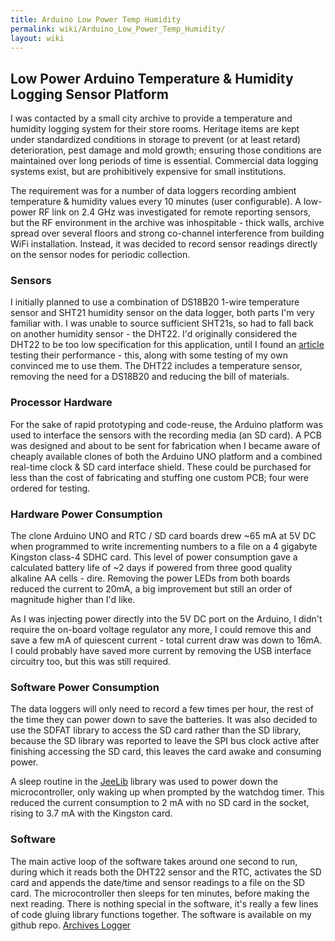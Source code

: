 ```yaml
---
title: Arduino Low Power Temp Humidity
permalink: wiki/Arduino_Low_Power_Temp_Humidity/
layout: wiki
---
```


Low Power Arduino Temperature & Humidity Logging Sensor Platform
----------------------------------------------------------------

I was contacted by a small city archive to provide a temperature and
humidity logging system for their store rooms. Heritage items are kept
under standardized conditions in storage to prevent (or at least retard)
deterioration, pest damage and mold growth; ensuring those conditions
are maintained over long periods of time is essential. Commercial data
logging systems exist, but are prohibitively expensive for small
institutions.

The requirement was for a number of data loggers recording ambient
temperature & humidity values every 10 minutes (user configurable). A
low-power RF link on 2.4 GHz was investigated for remote reporting
sensors, but the RF environment in the archive was inhospitable - thick
walls, archive spread over several floors and strong co-channel
interference from building WiFi installation. Instead, it was decided to
record sensor readings directly on the sensor nodes for periodic
collection.

### Sensors

I initially planned to use a combination of DS18B20 1-wire temperature
sensor and SHT21 humidity sensor on the data logger, both parts I'm very
familiar with. I was unable to source sufficient SHT21s, so had to fall
back on another humidity sensor - the DHT22. I'd originally considered
the DHT22 to be too low specification for this application, until I
found an [article](http://www.kandrsmith.org/RJS/Misc/hygrometers.html)
testing their performance - this, along with some testing of my own
convinced me to use them. The DHT22 includes a temperature sensor,
removing the need for a DS18B20 and reducing the bill of materials.

### Processor Hardware

For the sake of rapid prototyping and code-reuse, the Arduino platform
was used to interface the sensors with the recording media (an SD card).
A PCB was designed and about to be sent for fabrication when I became
aware of cheaply available clones of both the Arduino UNO platform and a
combined real-time clock & SD card interface shield. These could be
purchased for less than the cost of fabricating and stuffing one custom
PCB; four were ordered for testing.

### Hardware Power Consumption

The clone Arduino UNO and RTC / SD card boards drew ~65 mA at 5V DC when
programmed to write incrementing numbers to a file on a 4 gigabyte
Kingston class-4 SDHC card. This level of power consumption gave a
calculated battery life of ~2 days if powered from three good quality
alkaline AA cells - dire. Removing the power LEDs from both boards
reduced the current to 20mA, a big improvement but still an order of
magnitude higher than I'd like.

As I was injecting power directly into the 5V DC port on the Arduino, I
didn't require the on-board voltage regulator any more, I could remove
this and save a few mA of quiescent current - total current draw was
down to 16mA. I could probably have saved more current by removing the
USB interface circuitry too, but this was still required.

### Software Power Consumption

The data loggers will only need to record a few times per hour, the rest
of the time they can power down to save the batteries. It was also
decided to use the SDFAT library to access the SD card rather than the
SD library, because the SD library was reported to leave the SPI bus
clock active after finishing accessing the SD card, this leaves the card
awake and consuming power.

A sleep routine in the
[JeeLib](http://jeelabs.net/pub/docs/jeelib/classSleepy.html) library
was used to power down the microcontroller, only waking up when prompted
by the watchdog timer. This reduced the current consumption to 2 mA with
no SD card in the socket, rising to 3.7 mA with the Kingston card.

### Software

The main active loop of the software takes around one second to run,
during which it reads both the DHT22 sensor and the RTC, activates the
SD card and appends the date/time and sensor readings to a file on the
SD card. The microcontroller then sleeps for ten minutes, before making
the next reading. There is nothing special in the software, it's really
a few lines of code gluing library functions together. The software is
available on my github repo. [Archives
Logger](https://github.com/g7uvw/drunken-dangerzone/tree/master/archives_logger)
